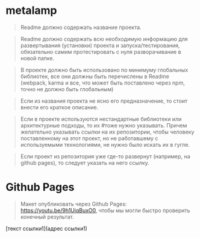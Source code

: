 # metalamp
> Readme должно содержать название проекта.

> Readme должно содержать всю необходимую информацию для развертывания (установки) проекта и запуска/тестирования, обязательно самим протестировать с нуля разворачивание в новой папке.

> В проекте должно быть использовано по минимуму глобальных библиотек, все они должны быть перечислены в Readme (webpack, karma и все, что может быть поставлено через npm, точно не должно быть глобальным)

> Если из названия проекта не ясно его предназначение, то стоит внести его краткое описание.

> Если в проекте используются нестандартные библиотеки или архитектурные подходы, то их #тоже нужно указывать. Причем желательно указывать ссылки на их репозитории, чтобы человеку поставленному на этот проект, но не работавшему с используемыми технологиями, не нужно было искать их в гугле.

> Если проект из репозитория уже где-то развернут (например, на github pages), то следует указать на него ссылку.

# Github Pages
> Макет опубликовать через Github Pages: https://youtu.be/9h1UiqBuxO0, чтобы мы могли быстро проверить конечный результат.

[текст ссылки1](адрес ссылки1)
